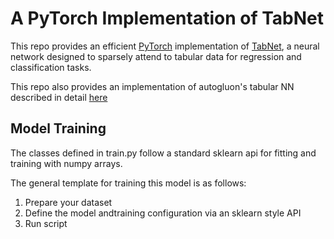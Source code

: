 # A PyTorch Implementation of TabNet

This repo provides an efficient [PyTorch](https://pytorch.org) implementation of [TabNet](https://arxiv.org/abs/1908.07442),
a neural network designed to sparsely attend to tabular data for regression and classification tasks.

This repo also provides an implementation of autogluon's tabular NN described in detail [here](https://arxiv.org/pdf/2003.06505.pdf)

## Model Training

The classes defined in train.py follow a standard sklearn api for fitting and training with numpy arrays.

The general template for training this model is as follows:

1. Prepare your dataset
2. Define the model andtraining configuration via an sklearn style API
3. Run script
